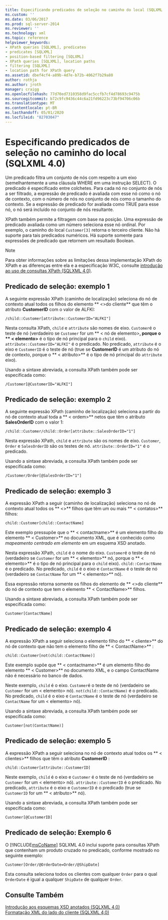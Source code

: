 ```yaml
---
title: Especificando predicados de seleção no caminho do local (SQLXML 4,0) | Microsoft Docs
ms.custom: ''
ms.date: 03/06/2017
ms.prod: sql-server-2014
ms.reviewer: ''
ms.technology: xml
ms.topic: reference
helpviewer_keywords:
- XPath queries [SQLXML], predicates
- predicates [SQLXML]
- position-based filtering [SQLXML]
- XPath queries [SQLXML], location paths
- filtering [SQLXML]
- location path for XPath query
ms.assetid: dbef4cf4-a89b-4d7e-b72b-4062f7b29a80
author: rothja
ms.author: jroth
manager: craigg
ms.openlocfilehash: 77d70ed7310358d9fac5ccfb7cf4d78693c9475b
ms.sourcegitcommit: b72c9fc9436c44c6a21fd96223c73bf94706c06b
ms.translationtype: MT
ms.contentlocale: pt-BR
ms.lasthandoff: 05/01/2020
ms.locfileid: "82703047"
---
```

# <a name="specifying-selection-predicates-in-the-location-path-sqlxml-40"></a>Especificando predicados de seleção no caminho do local (SQLXML 4.0)
  Um predicado filtra um conjunto de nós com respeito a um eixo (semelhantemente a uma cláusula WHERE em uma instrução SELECT). O predicado é especificado entre colchetes. Para cada nó no conjunto de nós a ser filtrado, a expressão de predicado é avaliada com esse nó como o nó de contexto, com o número de nós no conjunto de nós como o tamanho do contexto. Se a expressão de predicado for avaliada como TRUE para esse nó, o nó será incluído no conjunto de nós resultante.  
  
 XPath também permite a filtragem com base na posição. Uma expressão de predicado avaliada como um número seleciona esse nó ordinal. Por exemplo, o caminho do local `Customer[3]` retorna o terceiro cliente. Não há suporte para tais predicados numéricos. Há suporte somente para expressões de predicado que retornem um resultado Boolean.  
  
> [!NOTE]  
>  Para obter informações sobre as limitações dessa implementação XPath do XPath e as diferenças entre ela e a especificação W3C, consulte [introdução ao uso de consultas XPath &#40;SQLXML 4,0&#41;](../introduction-to-using-xpath-queries-sqlxml-4-0.md).  
  
## <a name="selection-predicate-example-1"></a>Predicado de seleção: exemplo 1  
 A seguinte expressão XPath (caminho de localização) seleciona do nó de contexto atual todos os filhos do elemento ** \<>do cliente** que têm o atributo **CustomerID** com o valor de ALFKI:  
  
```  
/child::Customer[attribute::CustomerID="ALFKI"]  
```  
  
 Nesta consulta XPath, `child` e `attribute` são nomes de eixo. `Customer`é o teste de nó (verdadeiro se `Customer` for um ** \< nó de elemento>**, porque o ** \< elemento>** é o tipo de nó principal para o `child` eixo). `attribute::CustomerID="ALFKI"` é o predicado. No predicado, `attribute` é o eixo e `CustomerID` é o teste de nó (true se **CustomerID** é um atributo do nó de contexto, porque o ** \< atributo>** é o tipo de nó principal do `attribute` eixo).  
  
 Usando a sintaxe abreviada, a consulta XPath também pode ser especificada como:  
  
```  
/Customer[@CustomerID="ALFKI"]  
```  
  
## <a name="selection-predicate-example-2"></a>Predicado de seleção: exemplo 2  
 A seguinte expressão XPath (caminho de localização) seleciona a partir do nó de contexto atual toda a ** \< ordem>** netos que têm o atributo **SalesOrderID** com o valor 1:  
  
```  
/child::Customer/child::Order[attribute::SalesOrderID="1"]  
```  
  
 Nesta expressão XPath, `child` e `attribute` são os nomes de eixo. `Customer`, `Order` e `SalesOrderID` são os testes de nó. `attribute::OrderID="1"` é o predicado.  
  
 Usando a sintaxe abreviada, a consulta XPath também pode ser especificada como:  
  
```  
/Customer/Order[@SalesOrderID="1"]  
```  
  
## <a name="selection-predicate-example-3"></a>Predicado de seleção: exemplo 3  
 A expressão XPath a seguir (caminho de localização) seleciona no nó de contexto atual todos os ** \<>** filhos que têm um ou mais ** \< contatos>** filhos:  
  
```  
child::Customer[child::ContactName]  
```  
  
 Este exemplo pressupõe que o ** \< contactname>** é um elemento filho do elemento ** \< Customer>** no documento XML, que é conhecido como *mapeamento centrado em elemento* em um esquema XSD anotado.  
  
 Nesta expressão XPath, `child` é o nome do eixo. `Customer`é o teste de nó (verdadeiro se `Customer` for um ** \< elemento>** nó, porque o ** \< elemento>** é o tipo de nó principal para o `child` eixo). `child::ContactName` é o predicado. No predicado, `child` é o eixo e `ContactName` é o teste de nó (verdadeiro se `ContactName` for um ** \< elemento>** nó).  
  
 Essa expressão retorna somente os filhos do elemento de ** \<>do cliente** do nó de contexto que tem o elemento ** \< ContactName>** filhos.  
  
 Usando a sintaxe abreviada, a consulta XPath também pode ser especificada como:  
  
```  
Customer[ContactName]  
```  
  
## <a name="selection-predicate-example-4"></a>Predicado de seleção: exemplo 4  
 A expressão XPath a seguir seleciona o elemento filho do ** \< cliente>** do nó de contexto que não tem o elemento filho de ** \< ContactName>** :  
  
```  
child::Customer[not(child::ContactName)]  
```  
  
 Este exemplo supõe que ** \< contactname>** é um elemento filho do elemento ** \< Customer>** no documento XML, e o campo ContactName não é necessário no banco de dados.  
  
 Neste exemplo, `child` é o eixo. `Customer`é o teste de nó (verdadeiro se `Customer` for um \< elemento> nó). `not(child::ContactName)` é o predicado. No predicado, `child` é o eixo e `ContactName` é o teste de nó (verdadeiro se `ContactName` for um \< elemento> nó).  
  
 Usando a sintaxe abreviada, a consulta XPath também pode ser especificada como:  
  
```  
Customer[not(ContactName)]  
```  
  
## <a name="selection-predicate-example-5"></a>Predicado de seleção: exemplo 5  
 A expressão XPath a seguir seleciona no nó de contexto atual todos os ** \< clientes>** filhos que têm o atributo **CustomerID** :  
  
```  
child::Customer[attribute::CustomerID]  
```  
  
 Neste exemplo, `child` é o eixo e `Customer` é o teste de nó (verdadeiro se `Customer` for um \< elemento> nó). `attribute::CustomerID` é o predicado. No predicado, `attribute` é o eixo e `CustomerID` é o predicado (true se `CustomerID` for um ** \< atributo>** nó).  
  
 Usando a sintaxe abreviada, a consulta XPath também pode ser especificada como:  
  
```  
Customer[@CustomerID]  
```  
  
## <a name="selection-predicate-example-6"></a>Predicado de seleção: Exemplo 6  
 O [!INCLUDE[msCoName](../../../includes/msconame-md.md)] SQLXML 4.0 inclui suporte para consultas XPath que contenham um produto cruzado no predicado, conforme mostrado no seguinte exemplo:  
  
```  
Customer[Order/@OrderDate=Order/@ShipDate]  
```  
  
 Esta consulta seleciona todos os clientes com qualquer `Order` para o qual `OrderDate` é igual a qualquer `ShipDate` de qualquer `Order`.  
  
## <a name="see-also"></a>Consulte Também  
 [Introdução aos esquemas XSD anotados &#40;SQLXML 4,0&#41;](../../sqlxml/annotated-xsd-schemas/introduction-to-annotated-xsd-schemas-sqlxml-4-0.md)   
 [Formatação XML do lado do cliente &#40;SQLXML 4,0&#41;](../../sqlxml/formatting/client-side-xml-formatting-sqlxml-4-0.md)  
  
  
